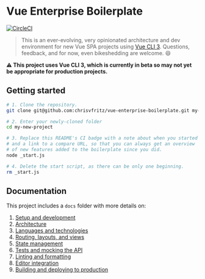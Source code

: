 # Vue Enterprise Boilerplate

[![CircleCI](https://circleci.com/gh/chrisvfritz/vue-enterprise-boilerplate/tree/master.svg?style=svg)](https://circleci.com/gh/chrisvfritz/vue-enterprise-boilerplate/tree/master)

> This is an ever-evolving, very opinionated architecture and dev environment for new Vue SPA projects using [Vue CLI 3](https://github.com/vuejs/vue-cli). Questions, feedback, and for now, even bikeshedding are welcome. 😄

**:warning: This project uses Vue CLI 3, which is currently in beta so may not yet be appropriate for production projects.**

## Getting started

```sh
# 1. Clone the repository.
git clone git@github.com:chrisvfritz/vue-enterprise-boilerplate.git my-new-project

# 2. Enter your newly-cloned folder
cd my-new-project

# 3. Replace this README's CI badge with a note about when you started
# and a link to a compare URL, so that you can always get an overview
# of new features added to the boilerplate since you did.
node _start.js

# 4. Delete the start script, as there can be only one beginning.
rm _start.js
```

## Documentation

This project includes a `docs` folder with more details on:

1. [Setup and development](docs/development.md)
1. [Architecture](docs/architecture.md)
1. [Languages and technologies](docs/tech.md)
1. [Routing, layouts, and views](docs/routing.md)
1. [State management](docs/state.md)
1. [Tests and mocking the API](docs/tests.md)
1. [Linting and formatting](docs/linting.md)
1. [Editor integration](docs/editors.md)
1. [Building and deploying to production](docs/production.md)
